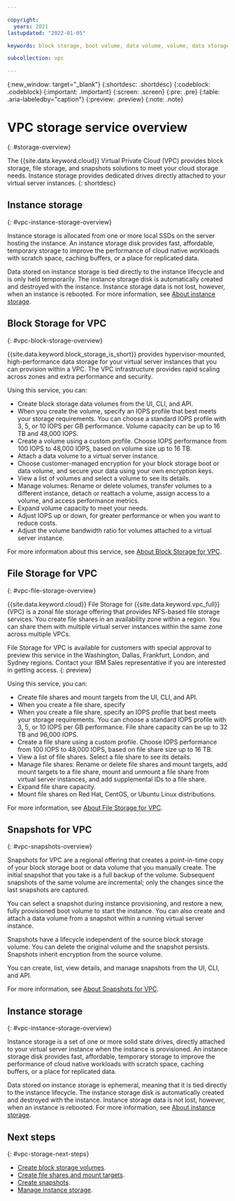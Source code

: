 ```yaml
---

copyright:
  years: 2021
lastupdated: "2022-01-05"

keywords: block storage, boot volume, data volume, volume, data storage, file storage, snapshots

subcollection: vpc

---
```


{:new_window: target="_blank"}
{:shortdesc: .shortdesc}
{:codeblock: .codeblock}
{:important: .important}
{:screen: .screen}
{:pre: .pre}
{:table: .aria-labeledby="caption"}
{:preview: .preview}
{:note: .note}

# VPC storage service overview
{: #storage-overview}

The {{site.data.keyword.cloud}} Virtual Private Cloud (VPC) provides block storage, file storage, and snapshots solutions to meet your cloud storage needs. Instance storage provides dedicated drives directly attached to your virtual server instances. 
{: shortdesc}

## Instance storage
{: #vpc-instance-storage-overview}

Instance storage is allocated from one or more local SSDs on the server hosting the instance. An instance storage disk provides fast, affordable, temporary storage to improve the performance of cloud native workloads with scratch space, caching buffers, or a place for replicated data.

Data stored on instance storage is tied directly to the instance lifecycle and is only held temporarily. The instance storage disk is automatically created and destroyed with the instance. Instance storage data is not lost, however, when an instance is rebooted. For more information, see [About instance storage](/docs/vpc?topic=vpc-instance-storage).

## Block Storage for VPC
{: #vpc-block-storage-overview}

{{site.data.keyword.block_storage_is_short}} provides hypervisor-mounted, high-performance data storage for your virtual server instances that you can provision within a VPC. The VPC infrastructure provides rapid scaling across zones and extra performance and security. 

Using this service, you can:

* Create block storage data volumes from the UI, CLI, and API.
* When you create the volume, specify an IOPS profile that best meets your storage requirements. You can choose a standard IOPS profile with 3, 5, or 10 IOPS per GB performance. Volume capacity can be up to 16 TB and 48,000 IOPS.
* Create a volume using a custom profile. Choose IOPS performance from 100 IOPS to 48,000 IOPS, based on volume size up to 16 TB.
* Attach a data volume to a virtual server instance.
* Choose customer-managed encryption for your block storage boot or data volume, and secure your data using your own encryption keys.
* View a list of volumes and select a volume to see its details.
* Manage volumes: Rename or delete volumes, transfer volumes to a different instance, detach or reattach a volume, assign access to a volume, and access performance metrics.
* Expand volume capacity to meet your needs.
* Adjust IOPS up or down, for greater performance or when you want to reduce costs.
* Adjust the volume bandwidth ratio for volumes attached to a virtual server instance.

For more information about this service, see [About Block Storage for VPC](/docs/vpc?topic=vpc-block-storage-about).

## File Storage for VPC
{: #vpc-file-storage-overview}

{{site.data.keyword.cloud}} File Storage for {{site.data.keyword.vpc_full}} (VPC) is a zonal file storage offering that provides NFS-based file storage services. You create file shares in an availability zone within a region. You can share them with multiple virtual server instances within the same zone across multiple VPCs.

File Storage for VPC is available for customers with special approval to preview this service in the Washington, Dallas, Frankfurt, London, and Sydney regions. Contact your IBM Sales representative if you are interested in getting access.
{: preview}

Using this service, you can:

* Create file shares and mount targets from the UI, CLI, and API.
* When you create a file share, specify 
*  When you create a file share, specify an IOPS profile that best meets your storage requirements. You can choose a standard IOPS profile with 3, 5, or 10 IOPS per GB performance. File share capacity can be up to 32 TB and 96,000 IOPS.
* Create a file share using a custom profile. Choose IOPS performance from 100 IOPS to 48,000 IOPS, based on file share size up to 16 TB.
* View a list of file shares. Select a file share to see its details.
* Manage file shares: Rename or delete file shares and mount targets, add mount targets to a file share, mount and unmount a file share from virtual server instances, and add supplemental IDs to a file share.
* Expand file share capacity.
* Mount file shares on Red Hat, CentOS, or Ubuntu Linux distributions.

For more information, see [About File Storage for VPC](/docs/vpc?topic=vpc-file-storage-vpc-about).

## Snapshots for VPC
{: #vpc-snapshots-overview}

Snapshots for VPC are a regional offering that creates a point-in-time copy of your block storage boot or data volume that you manually create. The initial snapshot that you take is a full backup of the volume. Subsequent snapshots of the same volume are incremental; only the changes since the last snapshots are captured. 

You can select a snapshot during instance provisioning, and restore a new, fully provisioned boot volume to start the instance. You can also create and attach a data volume from a snapshot within a running virtual server instance.

Snapshots have a lifecycle independent of the source block storage volume. You can delete the original volume and the snapshot persists. Snapshots inherit encryption from the source volume. 

You can create, list, view details, and manage snapshots from the UI, CLI, and API.

For more information, see [About Snapshots for VPC](/docs/vpc?topic=vpc-snapshots-vpc-about).

## Instance storage
{: #vpc-instance-storage-overview}

Instance storage is a set of one or more solid state drives, directly attached to your virtual server instance when the instance is provisioned. An instance storage disk provides fast, affordable, temporary storage to improve the performance of cloud native workloads with scratch space, caching buffers, or a place for replicated data.

Data stored on instance storage is ephemeral, meaning that it is tied directly to the instance lifecycle. The instance storage disk is automatically created and destroyed with the instance. Instance storage data is not lost, however, when an instance is rebooted. For more information, see [About instance storage](/docs/vpc?topic=vpc-instance-storage).

## Next steps
{: #vpc-storage-next-steps}

* [Create block storage volumes](/docs/vpc?topic=vpc-creating-block-storage).
* [Create file shares and mount targets](/docs/vpc?topic=vpc-file-storage-create).
* [Create snapshots](/docs/vpc?topic=vpc-snapshots-vpc-create).
* [Manage instance storage](/docs/vpc?topic=vpc-instance-storage-provisioning).
